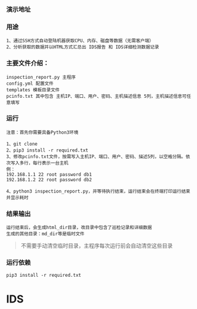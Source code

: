 ### 演示地址

### 用途
    1、通过SSH方式自动登陆机器获取CPU、内存、磁盘等数据（无需客户端）
    2、分析获取的数据并以HTML方式汇总出 IDS报告 和 IDS详细检测数据记录

### 主要文件介绍：
    inspection_report.py 主程序
    config.yml 配置文件
    templates 模板目录文件
    pcinfo.txt 其中包含 主机IP、端口、用户、密码、主机描述信息 5列，主机描述信息可任意填写


### 运行
    注意：首先你需要具备Python3环境
    
    1、git clone 
    2、pip3 install -r required.txt
    3、修改pcinfo.txt文件，按需写入主机IP、端口、用户、密码、描述5列，以空格分隔。依次写入多行，每行表示一台主机
    例：
    192.168.1.1 22 root password db1
    192.168.1.2 22 root password db2
    
    4、python3 inspection_report.py，并等待执行结束，运行结束会在终端打印运行结束并显示耗时

### 结果输出
    运行结束后，会生成html_dir目录，改目录中包含了巡检记录和详细数据
    生成的其他目录：md_dir等是临时文件

> 不需要手动清空临时目录，主程序每次运行前会自动清空这些目录

### 运行依赖
    pip3 install -r required.txt
    
# IDS
